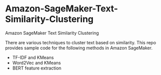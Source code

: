 # Amazon-SageMaker-Text-Similarity-Clustering
Amazon SageMaker Text Similarity Clustering

There are various techniques to cluster text based on similarity. This repo provides sample code for the following methods in Amazon SageMaker.

* TF-IDF and KMeans
* Word2Vec and KMeans
* BERT feature extraction

